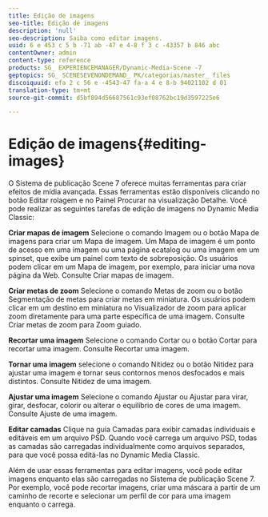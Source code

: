 ```yaml
---
title: Edição de imagens
seo-title: Edição de imagens
description: 'null'
seo-description: Saiba como editar imagens.
uuid: 6 e 453 c 5 b -71 ab -47 e 4-8 f 3 c -43357 b 846 abc
contentOwner: admin
content-type: reference
products: SG_ EXPERIENCEMANAGER/Dynamic-Media-Scene -7
geptopics: SG_ SCENESEVENONDEMAND_ PK/categorias/master_ files
discoiquuid: efa 2 c 56 e -4543-47 fa-a 4 e 8-b 94021102 d 01
translation-type: tm+mt
source-git-commit: d5bf894d56687561c93ef08762bc19d3597225e6

---
```



# Edição de imagens{#editing-images}

O Sistema de publicação Scene 7 oferece muitas ferramentas para criar efeitos de mídia avançada. Essas ferramentas estão disponíveis clicando no botão Editar rolagem e no Painel Procurar na visualização Detalhe. Você pode realizar as seguintes tarefas de edição de imagens no Dynamic Media Classic:

**Criar mapas de imagem** Selecione o comando Imagem ou o botão Mapa de imagens para criar um Mapa de imagem. Um Mapa de imagem é um ponto de acesso em uma imagem ou uma página ecatalog ou uma imagem em um spinset, que exibe um painel com texto de sobreposição. Os usuários podem clicar em um Mapa de imagem, por exemplo, para iniciar uma nova página da Web. Consulte Criar mapas de imagem.

**Criar metas de zoom** Selecione o comando Metas de zoom ou o botão Segmentação de metas para criar metas em miniatura. Os usuários podem clicar em um destino em miniatura no Visualizador de zoom para aplicar zoom diretamente para uma parte específica de uma imagem. Consulte Criar metas de zoom para Zoom guiado.

**Recortar uma imagem** Selecione o comando Cortar ou o botão Cortar para recortar uma imagem. Consulte Recortar uma imagem.

**Tornar uma imagem** selecione o comando Nitidez ou o botão Nitidez para ajustar uma imagem e tornar seus contornos menos desfocados e mais distintos. Consulte Nitidez de uma imagem.

**Ajustar uma imagem** Selecione o comando Ajustar ou Ajustar para virar, girar, desfocar, colorir ou alterar o equilíbrio de cores de uma imagem. Consulte Ajuste de uma imagem.

**Editar camadas** Clique na guia Camadas para exibir camadas individuais e editáveis em um arquivo PSD. Quando você carrega um arquivo PSD, todas as camadas são carregadas individualmente como arquivos separados, para que você possa editá-las no Dynamic Media Classic.

Além de usar essas ferramentas para editar imagens, você pode editar imagens enquanto elas são carregadas no Sistema de publicação Scene 7. Por exemplo, você pode recortar imagens, criar uma máscara a partir de um caminho de recorte e selecionar um perfil de cor para uma imagem enquanto o carrega.
